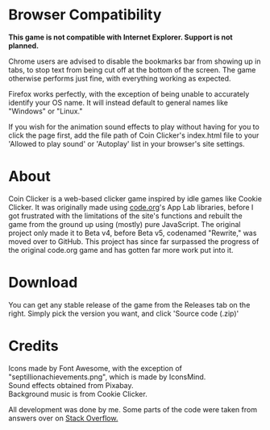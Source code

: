 # Browser Compatibility 
**This game is not compatible with Internet Explorer. Support is not planned.**  

Chrome users are advised to disable the bookmarks bar from showing up in tabs, to stop text from being cut off at the bottom of the screen. The game otherwise performs just fine, with everything working as expected.  

Firefox works perfectly, with the exception of being unable to accurately identify your OS name. It will instead default to general names like "Windows" or "Linux."  

If you wish for the animation sound effects to play without having for you to click the page first, add the file path of Coin Clicker's index.html file to your 'Allowed to play sound' or 'Autoplay' list in your browser's site settings.
  
# About
Coin Clicker is a web-based clicker game inspired by idle games like Cookie Clicker. It was originally made using [code.org](https://code.org)'s App Lab libraries, before I got frustrated with the limitations of the site's functions and rebuilt the game from the ground up using (mostly) pure JavaScript. The original project only made it to Beta v4, before Beta v5, codenamed "Rewrite," was moved over to GitHub. This project has since far surpassed the progress of the original code.org game and has gotten far more work put into it.  

# Download
You can get any stable release of the game from the Releases tab on the right. Simply pick the version you want, and click 'Source code (.zip)'   
  
# Credits
Icons made by Font Awesome, with the exception of "septillionachievements.png", which is made by IconsMind.  
Sound effects obtained from Pixabay.  
Background music is from Cookie Clicker.    
  
All development was done by me. Some parts of the code were taken from answers over on [Stack Overflow.](https://stackoverflow.com)
